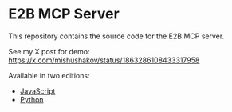 # E2B MCP Server

This repository contains the source code for the E2B MCP server.

See my X post for demo: https://x.com/mishushakov/status/1863286108433317958

Available in two editions:

- [JavaScript](js)
- [Python](python)
